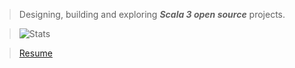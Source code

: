 >Designing, building and exploring ***Scala 3 open source*** projects.

>![Stats](https://github-readme-stats.vercel.app/api?username=objektwerks&show_icons=true&hide_border=true)

<!--- 
>![Stats](https://github-readme-stats.vercel.app/api/top-langs?username=objektwerks&hide=css,html,javascript)
--->

<!--- 
>Top annual commits:  ***17,332***

>Top monthly commits: ***2,154***
--->
 
>[Resume](https://github.com/objektwerks/resume)

<!--- https://github.com/anuraghazra/github-readme-stats --->
